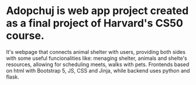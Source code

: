 # Adopchuj is web app project created as a final project of Harvard's CS50 course.
It's webpage that connects animal shelter with users, providing both sides with some useful funcionalities like: menaging shelter, animals and shelte's resources, allowing for scheduling meets, walks with pets. Frontends based on html with Bootstrap 5, JS, CSS and Jinja, while backend uses python and flask.
